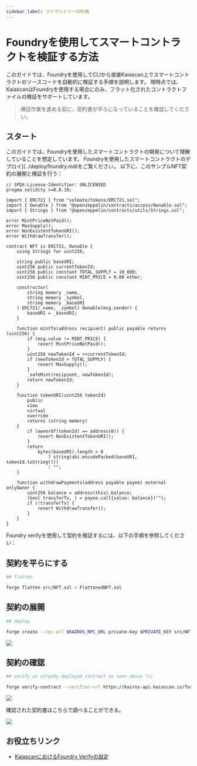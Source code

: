 ```yaml
---
sidebar_label: ファウンドリーの利用
---
```


# Foundryを使用してスマートコントラクトを検証する方法

このガイドでは、Foundryを使用してCLIから直接Kaiascan上でスマートコントラクトのソースコードを自動的に検証する手順を説明します。 現時点では、KaiascanはFoundryを使用する場合にのみ、フラット化されたコントラクトファイルの検証をサポートしています。

> 検証作業を進める前に、契約書が平らになっていることを確認してください。

## スタート

このガイドでは、Foundryを使用したスマートコントラクトの開発について理解していることを想定しています。 Foundryを使用したスマートコントラクトのデプロイ](../deploy/foundry.md)をご覧ください。   以下に、このサンプルNFT契約の展開と検証を行う：

```solidity
// SPDX-License-Identifier: UNLICENSED
pragma solidity >=0.8.10;

import { ERC721 } from "solmate/tokens/ERC721.sol";
import { Ownable } from "@openzeppelin/contracts/access/Ownable.sol";
import { Strings } from "@openzeppelin/contracts/utils/Strings.sol";

error MintPriceNotPaid();
error MaxSupply();
error NonExistentTokenURI();
error WithdrawTransfer();

contract NFT is ERC721, Ownable {
    using Strings for uint256;

    string public baseURI;
    uint256 public currentTokenId;
    uint256 public constant TOTAL_SUPPLY = 10_000;
    uint256 public constant MINT_PRICE = 0.08 ether;

    constructor(
        string memory _name,
        string memory _symbol,
        string memory _baseURI
    ) ERC721(_name, _symbol) Ownable(msg.sender) {
        baseURI = _baseURI;
    }

    function mintTo(address recipient) public payable returns (uint256) {
        if (msg.value != MINT_PRICE) {
            revert MintPriceNotPaid();
        }
        uint256 newTokenId = ++currentTokenId;
        if (newTokenId > TOTAL_SUPPLY) {
            revert MaxSupply();
        }
        _safeMint(recipient, newTokenId);
        return newTokenId;
    }

    function tokenURI(uint256 tokenId)
        public
        view
        virtual
        override
        returns (string memory)
    {
        if (ownerOf(tokenId) == address(0)) {
            revert NonExistentTokenURI();
        }
        return
            bytes(baseURI).length > 0
                ? string(abi.encodePacked(baseURI, tokenId.toString()))
                : "";
    }

    function withdrawPayments(address payable payee) external onlyOwner {
        uint256 balance = address(this).balance;
        (bool transferTx, ) = payee.call{value: balance}("");
        if (!transferTx) {
            revert WithdrawTransfer();
        }
    }
}
```

Foundry verifyを使用して契約を検証するには、以下の手順を参照してください：

## 契約を平らにする

```bash
## flatten

forge flatten src/NFT.sol > FlattenedNFT.sol
```

## 契約の展開

```bash
## deploy

forge create --rpc-url $KAIROS_RPC_URL private-key $PRIVATE_KEY src/NFT.sol:NFT  --broadcast --constructor-args "Kento" "KT" "https://ipfs.io/ipfs/QmdcURmN1kEEtKgnbkVJJ8hrmsSWHpZvLkRgsKKoiWvW9g?filename=simple_bull.json"
```

![](/img/build/smart-contracts/verify/foundry-verify-deploy.png)

## 契約の確認

```bash
## verify an already deployed contract as seen above *//

forge verify-contract --verifier-url https://kairos-api.kaiascan.io/forge-verify-flatten --chain-id 1001 --constructor-args $(cast abi-encode "constructor(string,string,string)" "Kento" "KT" "https://ipfs.io/ipfs/QmdcURmN1kEEtKgnbkVJJ8hrmsSWHpZvLkRgsKKoiWvW9g?filename=simple_bull.json") --compiler-version v0.8.26+commit.8a97fa7a 0x06F09d3f77341B2f9bDC1E6fc2928761ba05f934 FlattenedNFT.sol:NFT --retries 1
```

![](/img/build/smart-contracts/verify/foundry-verify-bash.png)

確認された契約書はこちらで調べることができる。

![](/img/build/smart-contracts/verify/foundry-verify-ks-page.png)

## お役立ちリンク

- [KaiascanにおけるFoundry Verifyの設定](https://docs.kaiascan.io/smart-contract-verification/foundry-verify)






